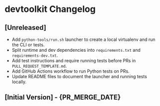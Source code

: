 # devtoolkit Changelog

## [Unreleased]

- Add `python-tools/run.sh` launcher to create a local virtualenv and run the CLI or tests.
- Split runtime and dev dependencies into `requirements.txt` and `requirements-dev.txt`.
- Add test instructions and require running tests before PRs in `PULL_REQUEST_TEMPLATE.md`.
- Add GitHub Actions workflow to run Python tests on PRs.
- Update README files to document the launcher and running tests locally.

## [Initial Version] - {PR_MERGE_DATE}